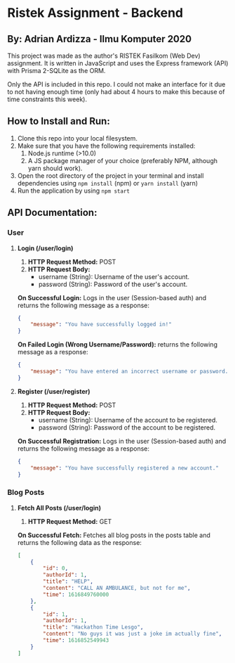 # Ristek Assignment - Backend
## By: Adrian Ardizza - Ilmu Komputer 2020

This project was made as the author's RISTEK Fasilkom (Web Dev) assignment. It is written in JavaScript and uses the Express framework (API) with Prisma 2-SQLite as the ORM.

Only the API is included in this repo. I could not make an interface for it due to not having enough time (only had about 4 hours to make this because of time constraints this week).

## How to Install and Run:
1. Clone this repo into your local filesystem.
2. Make sure that you have the following requirements installed:
   1. Node.js runtime (>10.0)
   2. A JS package manager of your choice (preferably NPM, although yarn should work).
3. Open the root directory of the project in your terminal and install dependencies using `npm install` (npm) or `yarn install` (yarn)
4. Run the application by using `npm start`

## API Documentation:
### User
1. **Login (/user/login)**
   1. **HTTP Request Method:** POST
   2. **HTTP Request Body:**
        - username (String): Username of the user's account.
        - password (String): Password of the user's account.

    **On Successful Login:** Logs in the user (Session-based auth) and returns the following message as a response:
    ```json
    {
        "message": "You have successfully logged in!"
    }
    ```
    **On Failed Login (Wrong Username/Password):** returns the following message as a response:
    ```json
    {
        "message": "You have entered an incorrect username or password."
    }
    ```

2. **Register (/user/register)**
   1. **HTTP Request Method:** POST
   2. **HTTP Request Body:**
        - username (String): Username of the account to be registered.
        - password (String): Password of the account to be registered.

    **On Successful Registration:** Logs in the user (Session-based auth) and returns the following message as a response:
    ```json
    {
        "message": "You have successfully registered a new account."
    }
    ```

### Blog Posts
1. **Fetch All Posts (/user/login)**
   1. **HTTP Request Method:** GET

    **On Successful Fetch:** Fetches all blog posts in the posts table and returns the following data as the response:
    ```json
    [
        {
            "id": 0,
            "authorId": 1,
            "title": "HELP",
            "content": "CALL AN AMBULANCE, but not for me",
            "time": 1616849760000
        },
        {
            "id": 1,
            "authorId": 1,
            "title": "Hackathon Time Lesgo",
            "content": "No guys it was just a joke im actually fine",
            "time": 1616852549943
        }
    ]
    ```

